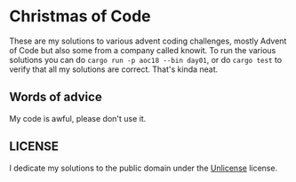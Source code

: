 # Christmas of Code

These are my solutions to various advent coding challenges, mostly Advent of
Code but also some from a company called knowit. To run the various solutions
you can do `cargo run -p aoc18 --bin day01`, or do `cargo test` to verify that
all my solutions are correct. That's kinda neat.

## Words of advice

My code is awful, please don't use it.

## LICENSE

I dedicate my solutions to the public domain under the
[Unlicense](https://unlicense.org/) license. 
